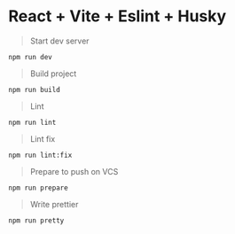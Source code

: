 # React + Vite + Eslint + Husky

> Start dev server

```shell
npm run dev
```

> Build project

```shell
npm run build
```

> Lint

```shell
npm run lint
```

> Lint fix

```shell
npm run lint:fix
```

> Prepare to push on VCS

```shell
npm run prepare
```

> Write prettier

```shell
npm run pretty
```
